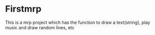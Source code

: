 # Firstmrp
This is a mrp project which has the function to draw a text(string), play music and draw random lines, etc
